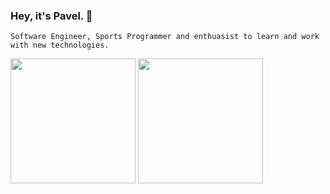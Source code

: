 ### Hey, it's Pavel.  👋 
`Software Engineer, Sports Programmer and enthuasist to learn and work with new technologies.` 
<div style={{flex-direction: "row", allign-items:"center"}}>
<img height="200" src="https://github-readme-stats.vercel.app/api/top-langs/?username=ar-pavel&layout=compact" />   <img height="200" width="200" src="https://github-readme-stats.vercel.app/api?username=ar-pavel&show_icons=true" />
  
  </div>

<!--
**ar-pavel/ar-pavel** is a ✨ _special_ ✨ repository because its `README.md` (this file) appears on your GitHub profile.

Here are some ideas to get you started:

- 🔭 I’m currently working on ...
- 🌱 I’m currently learning ...
- 👯 I’m looking to collaborate on ...
- 🤔 I’m looking for help with ...
- 💬 Ask me about ...
- 📫 How to reach me: ...
- 😄 Pronouns: ...
- ⚡ Fun fact: ...
-->
